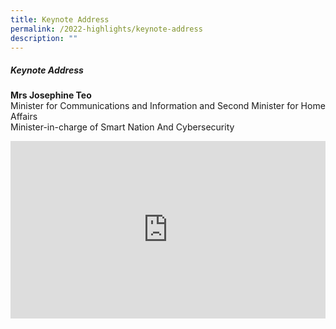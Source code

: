 ```yaml
---
title: Keynote Address
permalink: /2022-highlights/keynote-address
description: ""
---
```


##### **Keynote Address**
<b>Mrs Josephine Teo</b><br> Minister for Communications and Information and Second Minister for Home Affairs <br>Minister-in-charge of Smart Nation And Cybersecurity

<div class="video-container">
<iframe width="853" height="315" src="https://www.youtube.com/embed/DjM-j1Yifko" frameborder="0" allow="accelerometer; autoplay; encrypted-media; gyroscope; picture-in-picture" allowfullscreen></iframe></div>







<style type="text/css"> 
	    .video-container {
      position: relative;
      padding-bottom: 56.25%; /* 16:9 */
      height: 0;
    }
    .video-container iframe {
      position: absolute;
      top: 0;
      left: 0;
      width: 100%;
      height: 100%;
    }
	</style>